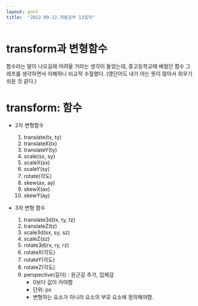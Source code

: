 ```yaml
---
layout: post
title:  "2022-09-12.개발공부 13일차"
---
```

# transform과 변형함수
함수라는 말이 나오길래 어려울 거라는 생각이 들었는데, 중고등학교때 배웠던 함수 그래프를 생각하면서 이해하니 비교적 수월했다.
(영단어도 내가 아는 뜻이 많아서 외우기 쉬운 것 같다.)




# transform: 함수
  - 2차 변형함수
    1. translate(tx, ty)
    2. translateX(tx)
    3. translateY(ty)
    4. scale(sx, sy)
    5. scaleX(sx)
    6. scaleY(sy)
    7. rotate(각도)
    8. skew(ax, ay)
    9. skewX(ax)
    10. skewY(ay)



  - 3차 변형 함수
    1. translate3d(tx, ty, tz)
    2. translateZ(tz)
    3. scale3d(sx, sy, sz)
    4. scaleZ(sz)
    5. rotate3d(rx, ry, rz)
    6. rotateX(각도)
    7. rotateY(각도)
    8. rotateZ(각도)
    9. perspective(길이)
      : 원근감 추가, 입체감
        - 0보다 값이 커야함
        - 단위: px
        - 변형하는 요소가 아니라 요소의 부모 요소에 정의해야함.

